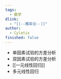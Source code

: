 ```yaml
---
tags:
  - 数学
dlink:
  - "[[--概率论--]]"
author:
  - Cyletix
finished: false
---
```

- 单因素试验的方差分析
- 双因素试验的方差分析
- [[一元线性回归]]
- 多元线性回归